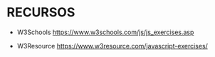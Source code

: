 # RECURSOS

- W3Schools
https://www.w3schools.com/js/js_exercises.asp

- W3Resource
https://www.w3resource.com/javascript-exercises/


